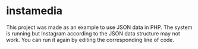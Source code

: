 # instamedia
This project was made as an example to use JSON data in PHP. 
The system is running but Instagram according to the JSON data structure may not work. 
You can run it again by editing the corresponding line of code.

